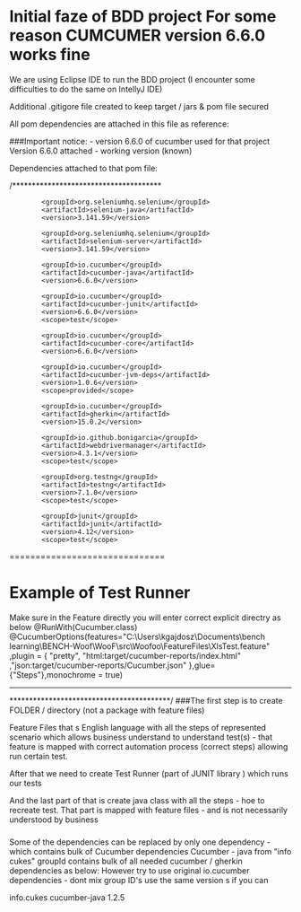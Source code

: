 # Initial faze of BDD project For some reason CUMCUMER version 6.6.0 works fine

We are using Eclipse IDE to run the BDD project (I encounter some difficulties to do the same on IntellyJ IDE)

Additional .gitigore file created to keep target / jars & pom file secured

All pom dependencies are attached in this file as reference:


###Important notice: - version 6.6.0 of cucumber used for that project
Version 6.6.0 attached - working version (known)

Dependencies attached to that pom file:

/**************************************

            <groupId>org.seleniumhq.selenium</groupId>
            <artifactId>selenium-java</artifactId>
            <version>3.141.59</version>
<!-- https://mvnrepository.com/artifact/org.seleniumhq.selenium/selenium-server -->

            <groupId>org.seleniumhq.selenium</groupId>
            <artifactId>selenium-server</artifactId>
            <version>3.141.59</version>
<!-- https://mvnrepository.com/artifact/io.cucumber/cucumber-java -->

            <groupId>io.cucumber</groupId>
            <artifactId>cucumber-java</artifactId>
            <version>6.6.0</version>
         
<!-- https://mvnrepository.com/artifact/io.cucumber/cucumber-junit -->
       
            <groupId>io.cucumber</groupId>
            <artifactId>cucumber-junit</artifactId>
            <version>6.6.0</version>
            <scope>test</scope>
      
<!-- https://mvnrepository.com/artifact/io.cucumber/cucumber-core -->
     
            <groupId>io.cucumber</groupId>
            <artifactId>cucumber-core</artifactId>
            <version>6.6.0</version>
    
<!-- https://mvnrepository.com/artifact/io.cucumber/cucumber-jvm-deps -->
     
            <groupId>io.cucumber</groupId>
            <artifactId>cucumber-jvm-deps</artifactId>
            <version>1.0.6</version>
            <scope>provided</scope>
   
<!-- https://mvnrepository.com/artifact/io.cucumber/gherkin -->
      
            <groupId>io.cucumber</groupId>
            <artifactId>gherkin</artifactId>
            <version>15.0.2</version>
       
<!-- https://mvnrepository.com/artifact/io.github.bonigarcia/webdrivermanager -->

            <groupId>io.github.bonigarcia</groupId>
            <artifactId>webdrivermanager</artifactId>
            <version>4.3.1</version>
            <scope>test</scope>
     
 <!-- https://mvnrepository.com/artifact/org.testng/testng -->
            <groupId>org.testng</groupId>
            <artifactId>testng</artifactId>
            <version>7.1.0</version>
            <scope>test</scope>
 <!--                 -->    
            <groupId>junit</groupId>
            <artifactId>junit</artifactId>
            <version>4.12</version>
            <scope>test</scope>
   
   
   ==============================
   
   # Example of Test Runner 
   
   Make sure in the Feature directly you will enter correct explicit directry as below
   @RunWith(Cucumber.class)
@CucumberOptions(features="C:\\Users\\kgajdosz\\Documents\\bench learning\\BENCH-Woof\\WooF\\src\\Woofoo\\FeatureFiles\\XlsTest.feature"
,plugin = { "pretty", "html:target/cucumber-reports/index.html" ,"json:target/cucumber-reports/Cucumber.json" },glue= {"Steps"},monochrome = true)
 
 ********************************
*****************************************/
###The first step is to create FOLDER / directory (not a package with feature files)

Feature Files that s English language with all the steps of represented scenario which allows business understand 
to understand test(s) - that feature is mapped with correct automation process (correct steps) allowing 
run certain test.

After that we need to create Test Runner (part of JUNIT library ) which runs our tests

And the last part of that is create java class with all the steps - hoe to recreate test.
That part is mapped with feature files - and is not necessarily  understood by business

###
Some of the dependencies can be replaced by only one dependency - which contains bulk of Cucumber dependencies
 Cucumber  - java from "info cukes" groupId contains bulk of all needed cucumber / gherkin dependencies as below:
 However try to use original io.cucumber dependencies - dont mix group ID's use the same version s if you can 
 
   <dependency>
            <groupId>info.cukes</groupId>
            <artifactId>cucumber-java</artifactId>
            <version>1.2.5</version>
        </dependency>